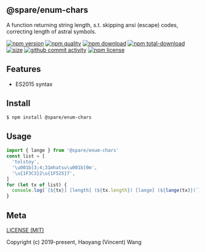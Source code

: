 ## @spare/enum-chars
A function returning string length,
s.t. 
    skipping ansi (escape) codes,
    correcting length of astral symbols.

[![npm version][npm-image]][npm-url]
[![npm quality][quality-image]][quality-url]
[![npm download][download-image]][npm-url]
[![npm total-download][total-download-image]][npm-url]
[![size][size]][size-url]
[![github commit activity][commit-image]][github-url]
[![npm license][license-image]][npm-url]

## Features

- ES2015 syntax

## Install
```console
$ npm install @spare/enum-chars
```

## Usage
```js
import { lange } from '@spare/enum-chars'
const list = [
  'tolstoy',
  '\u001b[3;4;31mhatsu\u001b[0m',
  '\u{1F3C3}2\u{1F525}7',
]
for (let tx of list) {
  console.log(`[${tx}] [length] (${tx.length}) [lange] (${lange(tx)})`)
}
```

## Meta
[LICENSE (MIT)](LICENSE)

Copyright (c) 2019-present, Haoyang (Vincent) Wang

[//]: <> (Shields)
[npm-image]: https://img.shields.io/npm/v/@spare/enum-chars.svg?style=flat-square
[quality-image]: http://npm.packagequality.com/shield/@spare/enum-chars.svg?style=flat-square
[download-image]: https://img.shields.io/npm/dm/@spare/enum-chars.svg?style=flat-square
[total-download-image]:https://img.shields.io/npm/dt/@spare/enum-chars.svg?style=flat-square
[license-image]: https://img.shields.io/npm/l/@spare/enum-chars.svg?style=flat-square
[commit-image]: https://img.shields.io/github/commit-activity/y/hoyeungw/spare/enum-chars?style=flat-square
[size]: https://flat.badgen.net/packagephobia/install/@spare/enum-chars

[//]: <> (Link)
[npm-url]: https://npmjs.org/package/@spare/enum-chars
[quality-url]: http://packagequality.com/#?package=@spare/enum-chars
[github-url]: https://github.com/gadge/@spare/enum-chars
[size-url]: https://packagephobia.now.sh/result?p=@spare/enum-chars
